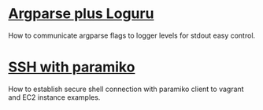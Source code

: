 # [Argparse plus Loguru](https://github.com/karma-git/PythonExloring/blob/master/loguru_argparse/)
How to communicate argparse flags to logger levels for stdout easy control.
# [SSH with paramiko](https://github.com/karma-git/PythonExloring/blob/master/paramiko/)
How to establish secure shell connection with paramiko client to vagrant and EC2 instance examples.